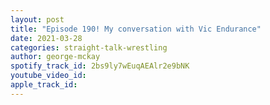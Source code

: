 ```yaml
---
layout: post
title: "Episode 190! My conversation with Vic Endurance"
date: 2021-03-28
categories: straight-talk-wrestling
author: george-mckay
spotify_track_id: 2bs9ly7wEuqAEAlr2e9bNK
youtube_video_id: 
apple_track_id: 
---
```

